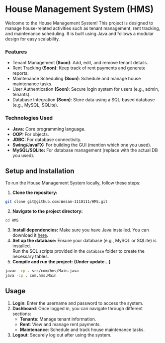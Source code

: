 # House Management System (HMS)

Welcome to the House Management System! This project is designed to manage house-related activities such as tenant management, rent tracking, and maintenance scheduling. It is built using Java and follows a modular design for easy scalability.

### Features
- Tenant Management **(Soon)**: Add, edit, and remove tenant details.
- Rent Tracking **(Soon)**: Keep track of rent payments and generate reports.
- Maintenance Scheduling **(Soon)**: Schedule and manage house maintenance tasks.
- User Authentication **(Soon)**: Secure login system for users (e.g., admin, tenants).
- Database Integration **(Soon)**: Store data using a SQL-based database (e.g., MySQL, SQLite).

### Technologies Used
- **Java:** Core programming language.
- **OOP:** For objects.
- **JDBC:** For database connectivity.
- **Swing/JavaFX:** For building the GUI (mention which one you used).
- **MySQL/SQLite:** For database management (replace with the actual DB you used).

## Setup and Installation
To run the House Management System locally, follow these steps:

1. **Clone the repository:**
```bash
git clone git@github.com:Wesam-1110111/HMS.git
```
2. **Navigate to the project directory:**
```bash
cd HMS
```
3. **Install dependencies:** Make sure you have Java installed. You can download it [here](https://www.oracle.com/java/technologies/javase-jdk11-downloads.html).
4. **Set up the database:**
   Ensure your database (e.g., MySQL or SQLite) is installed.  
   Run the SQL scripts provided in the ``database`` folder to create the necessary tables.
5. **Compile and run the project:** **(Under update...)**

```bash
javac -cp . src/com/hms/Main.java
java -cp . com.hms.Main
```
## Usage
1. **Login**: Enter the username and password to access the system.
2. **Dashboard**: Once logged in, you can navigate through different sections:
   - **Tenants**: Manage tenant information.
   - **Rent**: View and manage rent payments.
   - **Maintenance**: Schedule and track house maintenance tasks.
3. **Logout**: Securely log out after using the system.
